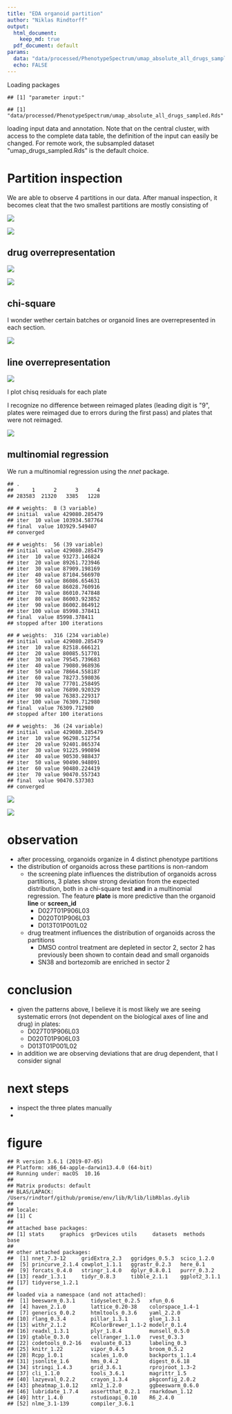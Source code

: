 ```yaml
---
title: "EDA organoid partition"
author: "Niklas Rindtorff"
output:
  html_document:
    keep_md: true
  pdf_document: default
params:
  data: "data/processed/PhenotypeSpectrum/umap_absolute_all_drugs_sampled.Rds"
  echo: FALSE
---
```





Loading packages


```
## [1] "parameter input:"
```

```
## [1] "data/processed/PhenotypeSpectrum/umap_absolute_all_drugs_sampled.Rds"
```

loading input data and annotation. Note that on the central cluster, with access to the complete data table, the definition of the input can easily be changed. For remote work, the subsampled dataset "umap_drugs_sampled.Rds" is the default choice.



# Partition inspection

We are able to observe 4 partitions in our data. 
After manual inspection, it becomes cleat that the two smallest partitions are mostly consisting of 



![](nr_morphology_partition_files/figure-html/unnamed-chunk-4-1.png)<!-- -->

![](nr_morphology_partition_files/figure-html/unnamed-chunk-5-1.png)<!-- -->


## drug overrepresentation

![](nr_morphology_partition_files/figure-html/unnamed-chunk-6-1.png)<!-- -->



![](nr_morphology_partition_files/figure-html/unnamed-chunk-7-1.png)<!-- -->

## chi-square


I wonder wether certain batches or organoid lines are overrepresented in each section. 



![](nr_morphology_partition_files/figure-html/unnamed-chunk-9-1.png)<!-- -->

## line overrepresentation




![](nr_morphology_partition_files/figure-html/unnamed-chunk-11-1.png)<!-- -->


I plot chisq residuals for each plate

I recognize no difference between reimaged plates (leading digit is "9", plates were reimaged due to errors during the first pass) and plates that were not reimaged.

![](nr_morphology_partition_files/figure-html/unnamed-chunk-12-1.png)<!-- -->


## multinomial regression

We run a multinomial regression using the *nnet* package.


```
## .
##      1      2      3      4 
## 283583  21320   3385   1228
```

```
## # weights:  8 (3 variable)
## initial  value 429080.285479 
## iter  10 value 103934.587764
## final  value 103929.549407 
## converged
```

```
## # weights:  56 (39 variable)
## initial  value 429080.285479 
## iter  10 value 93273.146824
## iter  20 value 89261.723946
## iter  30 value 87909.198169
## iter  40 value 87104.566970
## iter  50 value 86086.654631
## iter  60 value 86028.760916
## iter  70 value 86010.747848
## iter  80 value 86003.923852
## iter  90 value 86002.864912
## iter 100 value 85998.378411
## final  value 85998.378411 
## stopped after 100 iterations
```

```
## # weights:  316 (234 variable)
## initial  value 429080.285479 
## iter  10 value 82518.666121
## iter  20 value 80085.517701
## iter  30 value 79545.739683
## iter  40 value 79080.968936
## iter  50 value 78664.558187
## iter  60 value 78273.598036
## iter  70 value 77701.258495
## iter  80 value 76890.920329
## iter  90 value 76383.229317
## iter 100 value 76309.712980
## final  value 76309.712980 
## stopped after 100 iterations
```

```
## # weights:  36 (24 variable)
## initial  value 429080.285479 
## iter  10 value 96298.512754
## iter  20 value 92401.865374
## iter  30 value 91225.990894
## iter  40 value 90530.988437
## iter  50 value 90490.948091
## iter  60 value 90480.224419
## iter  70 value 90470.557343
## final  value 90470.537303 
## converged
```



![](nr_morphology_partition_files/figure-html/unnamed-chunk-14-1.png)<!-- -->



![](nr_morphology_partition_files/figure-html/unnamed-chunk-15-1.png)<!-- -->

# observation
* after processing, organoids organize in 4 distinct phenotype partitions
* the distribution of organoids across these partitions is non-random
  * the screening plate influences the distribution of organoids across partitions, 3 plates show strong deviation from the expected distribution, both in a chi-square test **and** in a multinomial regression. The feature **plate** is more predictive than the organoid **line** or **screen_id**
    * D027T01P906L03
    * D020T01P906L03
    * D013T01P001L02
  * drug treatment influences the distribution of organoids across the partitions
    * DMSO control treatment are depleted in sector 2, sector 2 has previously been shown to contain dead and small organoids
    * SN38 and bortezomib are enriched in sector 2
  
# conclusion
* given the patterns above, I believe it is most likely we are seeing systematic errors (not dependent on the biological axes of line and drug) in plates:
  * D027T01P906L03
  * D020T01P906L03
  * D013T01P001L02
* in addition we are observing deviations that are drug dependent, that I consider signal

# next steps
* inspect the three plates manually
* 
    

# figure






```
## R version 3.6.1 (2019-07-05)
## Platform: x86_64-apple-darwin13.4.0 (64-bit)
## Running under: macOS  10.16
## 
## Matrix products: default
## BLAS/LAPACK: /Users/rindtorf/github/promise/env/lib/R/lib/libRblas.dylib
## 
## locale:
## [1] C
## 
## attached base packages:
## [1] stats     graphics  grDevices utils     datasets  methods   base     
## 
## other attached packages:
##  [1] nnet_7.3-12     gridExtra_2.3   ggridges_0.5.3  scico_1.2.0    
##  [5] princurve_2.1.4 cowplot_1.1.1   ggrastr_0.2.3   here_0.1       
##  [9] forcats_0.4.0   stringr_1.4.0   dplyr_0.8.0.1   purrr_0.3.2    
## [13] readr_1.3.1     tidyr_0.8.3     tibble_2.1.1    ggplot2_3.1.1  
## [17] tidyverse_1.2.1
## 
## loaded via a namespace (and not attached):
##  [1] beeswarm_0.3.1     tidyselect_0.2.5   xfun_0.6          
##  [4] haven_2.1.0        lattice_0.20-38    colorspace_1.4-1  
##  [7] generics_0.0.2     htmltools_0.3.6    yaml_2.2.0        
## [10] rlang_0.3.4        pillar_1.3.1       glue_1.3.1        
## [13] withr_2.1.2        RColorBrewer_1.1-2 modelr_0.1.4      
## [16] readxl_1.3.1       plyr_1.8.4         munsell_0.5.0     
## [19] gtable_0.3.0       cellranger_1.1.0   rvest_0.3.3       
## [22] codetools_0.2-16   evaluate_0.13      labeling_0.3      
## [25] knitr_1.22         vipor_0.4.5        broom_0.5.2       
## [28] Rcpp_1.0.1         scales_1.0.0       backports_1.1.4   
## [31] jsonlite_1.6       hms_0.4.2          digest_0.6.18     
## [34] stringi_1.4.3      grid_3.6.1         rprojroot_1.3-2   
## [37] cli_1.1.0          tools_3.6.1        magrittr_1.5      
## [40] lazyeval_0.2.2     crayon_1.3.4       pkgconfig_2.0.2   
## [43] pheatmap_1.0.12    xml2_1.2.0         ggbeeswarm_0.6.0  
## [46] lubridate_1.7.4    assertthat_0.2.1   rmarkdown_1.12    
## [49] httr_1.4.0         rstudioapi_0.10    R6_2.4.0          
## [52] nlme_3.1-139       compiler_3.6.1
```


